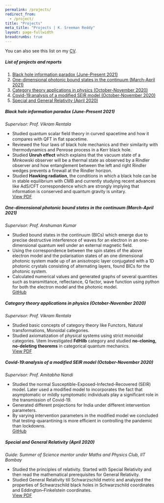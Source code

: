 ```yaml
---
permalink: /projects/
redirect_from:
  - /project/
title: "Projects"
meta_title: "Projects | K. Sreeman Reddy"
layout: page-fullwidth
breadcrumbs: true
---
```

You can also see this list on my <a class="waves-effect waves-light btn" href='/CV.pdf' target="_blank">CV</a>.

##### List of projects and reports

1. [Black hole information paradox (June-Present 2021)](#black-hole-information-paradox-june-present-2021)
1. [One-dimensional photonic bound states in the continuum (March-April 2021)](#one-dimensional-photonic-bound-states-in-the-continuum-march-april-2021)
1. [Category theory applications in physics (October-November 2020)](#category-theory-applications-in-physics-october-november-2020)
1. [Covid-19:analysis of a modified SEIR model (October-November 2020)](#covid-19analysis-of-a-modified-seir-model-october-november-2020)
1. [Special and General Relativity (April 2020)](#special-and-general-relativity-april-2020)

##### Black hole information paradox (June-Present 2021)
*Supervisor: Prof. Vikram Rentala*
- Studied quantum scalar field theory in curved spacetime and how it compares with QFT in ﬂat spacetime.
- Reviewed the four laws of black hole mechanics and their similarity with thermodynamics and Penrose process in a Kerr black hole.
- Studied **Unruh effect** which explains that the vacuum state of a Minkowski observer will be a thermal state as observed by a Rindler observer and how entanglement between the left and right Rindler wedges prevents a firewall at the Rindler horizon.
- Studied **Hawking radiation**, the conditions in which a black hole can be in stable equilibrium with CMB and currently studying recent advances like AdS/CFT correspondence which are strongly implying that information is conserved and quantum gravity is unitary.<br>
<a href="https://github.com/IamSreeman/LaTeX/blob/master/BlackHoleInformationParadox/BlackHoleInformationParadox.pdf" class="button" target="_blank">View PDF</a><br>
##### One-dimensional photonic bound states in the continuum (March-April 2021)
*Supervisor: Prof. Anshuman Kumar*
- Studied bound states in the continuum (BICs) which emerge due to precise destructive interference of waves for an electron in an one-dimensional quantum well under an external magnetic field.
- Using the correspondence between the spin states of the above electron model and the polarisation states of an one dimensional photonic system made up of an anisotropic layer conjugated with a 1D photonic crystals consisting of alternating layers, found BICs for the photonic system.
- Calculated numerical values and generated graphs of several quantities such as transmittance, reflectance, Q factor, wave function using python for both the electron model and the photonic model.<br>
<a href="https://github.com/IamSreeman/1d-photonic-bound-states-in-the-continuum" class="button"  target="_blank">GitHub</a><br>
##### Category theory applications in physics (October-November 2020)
*Supervisor: Prof. Vikram Rentala*
- Studied basic concepts of category theory like Functors, Natural transformations, Monoidal categories.
- Studied axiomatization of physical systems using strict monoidal categories.
\item Investigated **FdHilb** category and studied **no-cloning, no-deleting theorems** in categorical quantum mechanics.<br>
<a href="https://github.com/iamsreeman/LaTeX/blob/master/CTAP/CTAP.pdf" class="button"  target="_blank">View PDF</a><br>
##### Covid-19:analysis of a modified SEIR model (October-November 2020)
*Supervisor: Prof. Amitabha Nandi*
- Studied the normal Susceptible-Exposed-Infected-Recovered (SEIR) model. Later used a modified model to incorporates the fact that asymptomatic or mildly symptomatic individuals play a significant role in the transmission of Covid-19.
- Generated different projections for India under different intervention parameters.
- By varying intervention parameters in the modified model we concluded that testing-quarantining is more efficient in controlling the pandemic than lockdowns.<br>
<a href="https://github.com/iamsreeman/Nonlinear-dynamics" class="button"  target="_blank">GitHub</a><br>
##### Special and General Relativity (April 2020)
*Guide: Summer of Science mentor under Maths and Physics Club, IIT Bombay*
- Studied the principles of relativity. Started with Special Relativity and then read the mathematical prerequisites for General Relativity.
- Studied General Relativity till Schwarzschild metric and analyzed the properties of Schwarzschild black holes in Schwarzschild coordinates
and Eddington–Finkelstein coordinates.<br>
<a href="https://github.com/IamSreeman/LaTeX/raw/master/Special%20and%20General%20Relativity/Special%20and%20General%20Relativity.pdf" class="button"  target="_blank">View PDF</a><br>